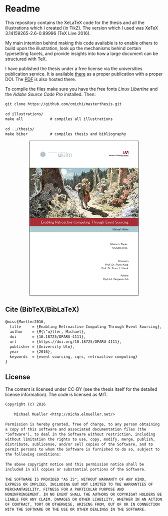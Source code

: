 # Readme

This repository contains the XeLaTeX code for the thesis and all the 
illustrations which I created (in TikZ). The version which I used was 
XeTeX 3.14159265-2.6-0.99996 (TeX Live 2016).

My main intention behind making this code available is to enable others 
to build upon the illustration, look up the mechanisms behind certain 
typesetting facets, and provide insights into how a large document can 
be structured with TeX.

I have published the thesis under a free license via the universities 
publication service. It is available [there](https://oparu.uni-ulm.de/xmlui/handle/123456789/4150) 
as a proper publication with a proper DOI. 
The [PDF](https://oparu.uni-ulm.de/xmlui/bitstream/handle/123456789/4150/RetroactiveComputing_Mueller2016.pdf?sequence=5&isAllowed=y) 
is also hosted there.

To compile the files make sure you have the free fonts _Linux Libertine_
and the _Adobe Source Code Pro_ installed. Then:

	git clone https://github.com/cmichi/masterthesis.git

	cd illustrations/
	make all            # compiles all illustrations

	cd ../thesis/
	make biber          # compiles thesis and bibliography

<p align="center">
	<a href="https://oparu.uni-ulm.de/xmlui/bitstream/handle/123456789/4150/RetroactiveComputing_Mueller2016.pdf?sequence=5&isAllowed=y">
		<img src="https://github.com/cmichi/masterthesis/raw/master/images/titlepage.png" />
	</a>
</p>


## Cite (BibTeX/BibLaTeX)

	@misc{Mueller2016,
	  title     = {Enabling Retroactive Computing Through Event Sourcing},
	  author    = {M{\"u}ller, Michael},
	  doi       = {10.18725/OPARU-4111},
	  url       = {https://doi.org/10.18725/OPARU-4111},
	  publisher = {University Ulm},
	  year      = {2016},
	  keywords  = {event sourcing, cqrs, retroactive computing}
	}


## License

The content is licensed under CC-BY (see the thesis itself for the detailed 
license information). The code is licensed as MIT.

	Copyright (c) 2016

		Michael Mueller <http://micha.elmueller.net/>

	Permission is hereby granted, free of charge, to any person obtaining
	a copy of this software and associated documentation files (the
	"Software"), to deal in the Software without restriction, including
	without limitation the rights to use, copy, modify, merge, publish,
	distribute, sublicense, and/or sell copies of the Software, and to
	permit persons to whom the Software is furnished to do so, subject to
	the following conditions:

	The above copyright notice and this permission notice shall be
	included in all copies or substantial portions of the Software.

	THE SOFTWARE IS PROVIDED "AS IS", WITHOUT WARRANTY OF ANY KIND,
	EXPRESS OR IMPLIED, INCLUDING BUT NOT LIMITED TO THE WARRANTIES OF
	MERCHANTABILITY, FITNESS FOR A PARTICULAR PURPOSE AND
	NONINFRINGEMENT. IN NO EVENT SHALL THE AUTHORS OR COPYRIGHT HOLDERS BE
	LIABLE FOR ANY CLAIM, DAMAGES OR OTHER LIABILITY, WHETHER IN AN ACTION
	OF CONTRACT, TORT OR OTHERWISE, ARISING FROM, OUT OF OR IN CONNECTION
	WITH THE SOFTWARE OR THE USE OR OTHER DEALINGS IN THE SOFTWARE.
